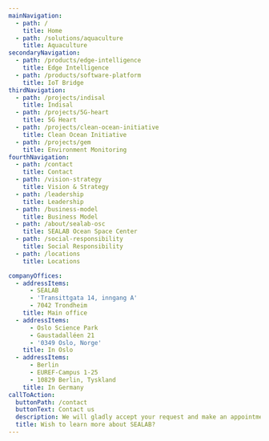 ```yaml
---
mainNavigation:
  - path: /
    title: Home
  - path: /solutions/aquaculture
    title: Aquaculture
secondaryNavigation:
  - path: /products/edge-intelligence
    title: Edge Intelligence
  - path: /products/software-platform
    title: IoT Bridge
thirdNavigation:
  - path: /projects/indisal
    title: Indisal
  - path: /projects/5G-heart
    title: 5G Heart
  - path: /projects/clean-ocean-initiative
    title: Clean Ocean Initiative
  - path: /projects/gem
    title: Environment Monitoring
fourthNavigation:
  - path: /contact
    title: Contact
  - path: /vision-strategy
    title: Vision & Strategy
  - path: /leadership
    title: Leadership
  - path: /business-model
    title: Business Model
  - path: /about/sealab-osc
    title: SEALAB Ocean Space Center
  - path: /social-responsibility
    title: Social Responsibility
  - path: /locations
    title: Locations

companyOffices:
  - addressItems:
      - SEALAB
      - 'Transittgata 14, inngang A'
      - 7042 Trondheim
    title: Main office
  - addressItems:
      - Oslo Science Park
      - Gaustadalléen 21
      - '0349 Oslo, Norge'
    title: In Oslo
  - addressItems:
      - Berlin
      - EUREF-Campus 1-25
      - 10829 Berlin, Tyskland
    title: In Germany
callToAction:
  buttonPath: /contact
  buttonText: Contact us
  description: We will gladly accept your request and make an appointment with you.
  title: Wish to learn more about SEALAB?
---
```


